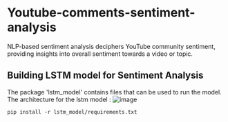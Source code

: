 # Youtube-comments-sentiment-analysis
NLP-based sentiment analysis deciphers YouTube community sentiment, providing insights into overall sentiment towards a video or topic.


## Building LSTM model for Sentiment Analysis

The package 'lstm_model' contains files that can be used to run the model.
The architecture for the lstm model :
![image](https://github.com/parakatta/Youtube-comments-sentiment-analysis/assets/83866928/241d9954-f144-4b8d-b172-cdf75ee6fd79)

```
pip install -r lstm_model/requirements.txt
